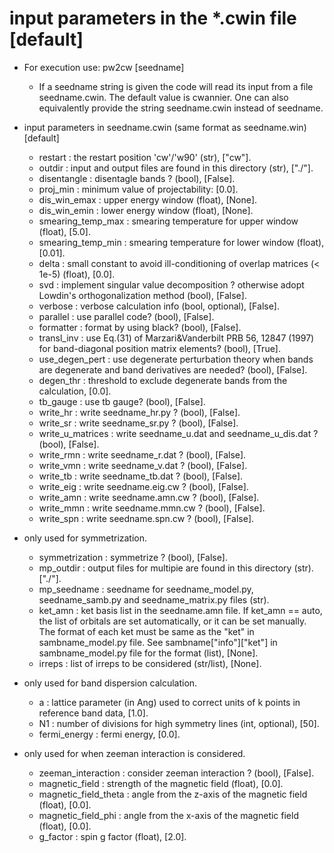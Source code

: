 # input parameters in the *.cwin file [default]
- For execution use: pw2cw [seedname]
  - If a seedname string is given the code will read its input from a file seedname.cwin. The default value is cwannier.
      One can also equivalently provide the string seedname.cwin instead of seedname.

- input parameters in seedname.cwin (same format as seedname.win) [default]
  - restart           : the restart position 'cw'/'w90' (str), ["cw"].
  - outdir            : input and output files are found in this directory (str), ["./"].
  - disentangle       : disentagle bands ? (bool), [False].
  - proj_min          : minimum value of projectability: [0.0].
  - dis_win_emax      : upper energy window (float), [None].
  - dis_win_emin      : lower energy window (float), [None].
  - smearing_temp_max : smearing temperature for upper window (float), [5.0].
  - smearing_temp_min : smearing temperature for lower window (float), [0.01].
  - delta             : small constant to avoid ill-conditioning of overlap matrices (< 1e-5) (float), [0.0].
  - svd               : implement singular value decomposition ? otherwise adopt Lowdin's orthogonalization method (bool), [False].
  - verbose           : verbose calculation info (bool, optional), [False].
  - parallel          : use parallel code? (bool), [False].
  - formatter         : format by using black? (bool), [False].
  - transl_inv        : use Eq.(31) of Marzari&Vanderbilt PRB 56, 12847 (1997) for band-diagonal position matrix elements? (bool), [True].
  - use_degen_pert    : use degenerate perturbation theory when bands are degenerate and band derivatives are needed? (bool), [False].
  - degen_thr         : threshold to exclude degenerate bands from the calculation, [0.0].
  - tb_gauge          : use tb gauge? (bool), [False].
  - write_hr          : write seedname_hr.py ? (bool), [False].
  - write_sr          : write seedname_sr.py ? (bool), [False].
  - write_u_matrices  : write seedname_u.dat and seedname_u_dis.dat ? (bool), [False].
  - write_rmn         : write seedname_r.dat ? (bool), [False].
  - write_vmn         : write seedname_v.dat ? (bool), [False].
  - write_tb          : write seedname_tb.dat ? (bool), [False].
  - write_eig         : write seedname.eig.cw ? (bool), [False].
  - write_amn         : write seedname.amn.cw ? (bool), [False].
  - write_mmn         : write seedname.mmn.cw ? (bool), [False].
  - write_spn         : write seedname.spn.cw ? (bool), [False].

- only used for symmetrization.
  - symmetrization    : symmetrize ? (bool), [False].
  - mp_outdir         : output files for multipie are found in this directory (str). ["./"].
  - mp_seedname       : seedname for seedname_model.py, seedname_samb.py and seedname_matrix.py files (str).
  - ket_amn           : ket basis list in the seedname.amn file. If ket_amn == auto, the list of orbitals are set automatically, or it can be set manually. The format of each ket must be same as the "ket" in sambname_model.py file. See sambname["info"]["ket"] in sambname_model.py file for the format (list), [None].
  - irreps            : list of irreps to be considered (str/list), [None].

- only used for band dispersion calculation.
  - a                 : lattice parameter (in Ang) used to correct units of k points in reference band data, [1.0].
  - N1                : number of divisions for high symmetry lines (int, optional), [50].
  - fermi_energy      : fermi energy, [0.0].

- only used for when zeeman interaction is considered.
  - zeeman_interaction   : consider zeeman interaction ? (bool), [False].
  - magnetic_field       : strength of the magnetic field (float), [0.0].
  - magnetic_field_theta : angle from the z-axis of the magnetic field (float), [0.0].
  - magnetic_field_phi   : angle from the x-axis of the magnetic field (float), [0.0].
  - g_factor             : spin g factor (float), [2.0].